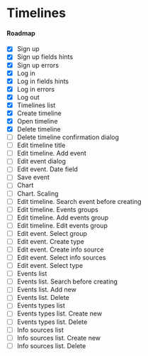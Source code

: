 # Timelines

#### Roadmap
- [x] Sign up
- [x] Sign up fields hints
- [x] Sign up errors
- [x] Log in
- [x] Log in fields hints
- [x] Log in errors
- [x] Log out
- [x] Timelines list
- [x] Create timeline
- [x] Open timeline
- [x] Delete timeline
- [ ] Delete timeline confirmation dialog
- [ ] Edit timeline title
- [ ] Edit timeline. Add event
- [ ] Edit event dialog
- [ ] Edit event. Date field
- [ ] Save event
- [ ] Chart
- [ ] Chart. Scaling
- [ ] Edit timeline. Search event before creating
- [ ] Edit timeline. Events groups
- [ ] Edit timeline. Add events group
- [ ] Edit timeline. Edit events group
- [ ] Edit event. Select group
- [ ] Edit event. Create type
- [ ] Edit event. Create info source
- [ ] Edit event. Select info sources
- [ ] Edit event. Select type
- [ ] Events list
- [ ] Events list. Search before creating
- [ ] Events list. Add new
- [ ] Events list. Delete
- [ ] Events types list
- [ ] Events types list. Create new
- [ ] Events types list. Delete
- [ ] Info sources list
- [ ] Info sources list. Create new
- [ ] Info sources list. Delete
